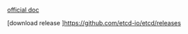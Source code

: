 [official doc ](https://coreos.com/etcd/docs/latest/)

[download release ]https://github.com/etcd-io/etcd/releases
